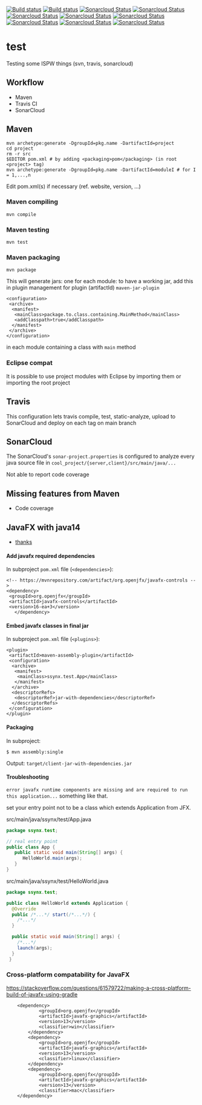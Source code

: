[![Build status](https://ci.appveyor.com/api/projects/status/isagiyxunlwm0tkj/branch/main?svg=true)](https://ci.appveyor.com/project/StefanoBelli/test/branch/main)
[![Build status](https://travis-ci.com/StefanoBelli/test.svg?branch=main)](https://travis-ci.com/StefanoBelli/test)
[![Sonarcloud Status](https://sonarcloud.io/api/project_badges/measure?project=StefanoBelli_test&metric=sqale_index)](https://sonarcloud.io/dashboard?id=StefanoBelli_test)
[![Sonarcloud Status](https://sonarcloud.io/api/project_badges/measure?project=StefanoBelli_test&metric=sqale_rating)](https://sonarcloud.io/dashboard?id=StefanoBelli_test)
[![Sonarcloud Status](https://sonarcloud.io/api/project_badges/measure?project=StefanoBelli_test&metric=alert_status)](https://sonarcloud.io/dashboard?id=StefanoBelli_test)
[![Sonarcloud Status](https://sonarcloud.io/api/project_badges/measure?project=StefanoBelli_test&metric=code_smells)](https://sonarcloud.io/dashboard?id=StefanoBelli_test)
[![Sonarcloud Status](https://sonarcloud.io/api/project_badges/measure?project=StefanoBelli_test&metric=reliability_rating)](https://sonarcloud.io/dashboard?id=StefanoBelli_test)
[![Sonarcloud Status](https://sonarcloud.io/api/project_badges/measure?project=StefanoBelli_test&metric=security_rating)](https://sonarcloud.io/dashboard?id=StefanoBelli_test)
[![Sonarcloud Status](https://sonarcloud.io/api/project_badges/measure?project=StefanoBelli_test&metric=vulnerabilities)](https://sonarcloud.io/dashboard?id=StefanoBelli_test)
[![Sonarcloud Status](https://sonarcloud.io/api/project_badges/measure?project=StefanoBelli_test&metric=duplicated_lines_density)](https://sonarcloud.io/dashboard?id=StefanoBelli_test)

# test
Testing some ISPW things (svn, travis, sonarcloud)

## Workflow

 * Maven
 * Travis CI
 * SonarCloud
 
## Maven

 ```
 mvn archetype:generate -DgroupId=pkg.name -DartifactId=project
 cd project
 rm -r src
 $EDITOR pom.xml # by adding <packaging>pom</packaging> (in root <project> tag)
 mvn archetype:generate -DgroupId=pkg.name -DartifactId=moduleI # for I = 1,...,n
 ```
 
 Edit pom.xml(s) if necessary (ref. website, version, ...)

### Maven compiling

 ```mvn compile```
 
### Maven testing

 ```mvn test```
 
### Maven packaging

 ```mvn package```
 
 This will generate jars: one for each module: to have a working jar, add this in plugin management for plugin (artifactId) ```maven-jar-plugin```
 
 ```
 <configuration>
  <archive>
   <manifest>
    <mainClass>package.to.class.containing.MainMethod</mainClass>
    <addClasspath>true</addClasspath>
   </manifest>
  </archive>
 </configuration>
```
 in each module containing a class with ```main``` method
 
 
### Eclipse compat

 It is possible to use project modules with Eclipse by importing them or importing the root project
 
 
## Travis

 This configuration lets travis compile, test, static-analyze, upload to SonarCloud and deploy on each tag on main branch
 
## SonarCloud

 The SonarCloud's ```sonar-project.properties``` is configured to analyze every java source file in ```cool_project/{server,client}/src/main/java/...```
 
 Not able to report code coverage

## Missing features from Maven

 * Code coverage
 
## JavaFX with java14

 * [thanks](https://github.com/javafxports/openjdk-jfx/issues/236#issuecomment-426583174)
 
#### Add javafx required dependencies

 In subproject ```pom.xml``` file (```<dependencies>```):
 
 ```
 <!-- https://mvnrepository.com/artifact/org.openjfx/javafx-controls -->
 <dependency>
  <groupId>org.openjfx</groupId>
  <artifactId>javafx-controls</artifactId>
  <version>16-ea+3</version>
	</dependency>
 ```

#### Embed javafx classes in final jar

 In subproject ```pom.xml``` file (```<plugins>```):
 
 ```
 <plugin>
  <artifactId>maven-assembly-plugin</artifactId>
  <configuration>
   <archive>
    <manifest>
     <mainClass>ssynx.test.App</mainClass>
    </manifest>
   </archive>
   <descriptorRefs>
    <descriptorRef>jar-with-dependencies</descriptorRef>
   </descriptorRefs>
  </configuration>
 </plugin>
 ```
 
#### Packaging

 In subproject:
 
 ```
 $ mvn assembly:single
 ```
 
 Output: ```target/client-jar-with-dependencies.jar```
 
#### Troubleshooting

 ```error javafx runtime components are missing and are required to run this application...``` something like that.
 
  set your entry point not to be a class which extends Application from JFX.
  
  src/main/java/ssynx/test/App.java
  
  ```java
  package ssynx.test;
  
  // real entry point
  public class App {
     public static void main(String[] args) {
        HelloWorld.main(args);
     }
  }
  ```
 
  src/main/java/ssynx/test/HelloWorld.java
  
  ```java
  package ssynx.test;
  
  public class HelloWorld extends Application {
    @Override
    public /*...*/ start(/*...*/) {
      /*...*/
    }

    public static void main(String[] args) {
      /*...*/
      launch(args);
    }
   }
   ```
   
### Cross-platform compatability for JavaFX

 https://stackoverflow.com/questions/61579722/making-a-cross-platform-build-of-javafx-using-gradle

~~~
	<dependency>
            <groupId>org.openjfx</groupId>
            <artifactId>javafx-graphics</artifactId>
            <version>13</version>
            <classifier>win</classifier>
        </dependency>
        <dependency>
            <groupId>org.openjfx</groupId>
            <artifactId>javafx-graphics</artifactId>
            <version>13</version>
            <classifier>linux</classifier>
        </dependency>
        <dependency>
            <groupId>org.openjfx</groupId>
            <artifactId>javafx-graphics</artifactId>
            <version>13</version>
            <classifier>mac</classifier>
	</dependency>
~~~

 
 
